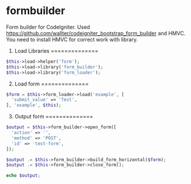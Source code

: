 # formbuilder

Form builder for CodeIgniter. Used https://github.com/wallter/codeigniter_bootstrap_form_builder and HMVC.
You need to install HMVC for correct work with library.

1. Load Libraries
==============

```php
$this->load->helper('form');
$this->load->library('form_builder');
$this->load->library('form_loader');
```

2. Load form
==============

```php
$form = $this->form_loader->load('example', [
  'submit_value' => 'Test',
], 'example', $this);
```

3. Output form
==============

```php
$output = $this->form_builder->open_form([
  'action' => '',
  'method' => 'POST',
  'id' => 'test-form',
]);

$output .= $this->form_builder->build_form_horizontal($form);
$output .= $this->form_builder->close_form();

echo $output;
```

